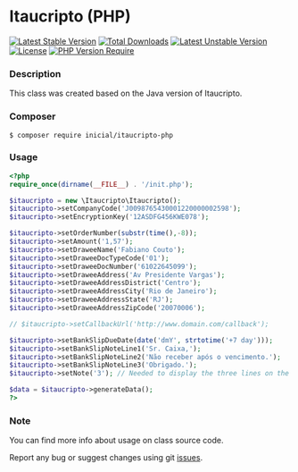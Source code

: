 # Itaucripto (PHP)

[![Latest Stable Version](http://poser.pugx.org/inicial/itaucripto-php/v)](https://packagist.org/packages/inicial/itaucripto-php) [![Total Downloads](http://poser.pugx.org/inicial/itaucripto-php/downloads)](https://packagist.org/packages/inicial/itaucripto-php) [![Latest Unstable Version](http://poser.pugx.org/inicial/itaucripto-php/v/unstable)](https://packagist.org/packages/inicial/itaucripto-php) [![License](http://poser.pugx.org/inicial/itaucripto-php/license)](https://packagist.org/packages/inicial/itaucripto-php) [![PHP Version Require](http://poser.pugx.org/inicial/itaucripto-php/require/php)](https://packagist.org/packages/inicial/itaucripto-php)

### Description

This class was created based on the Java version of Itaucripto.

### Composer

```shell
$ composer require inicial/itaucripto-php
```

### Usage

```php
<?php
require_once(dirname(__FILE__) . '/init.php');

$itaucripto = new \Itaucripto\Itaucripto();
$itaucripto->setCompanyCode('J0098765430001220000002598');
$itaucripto->setEncryptionKey('12ASDFG456KWE078');

$itaucripto->setOrderNumber(substr(time(),-8));
$itaucripto->setAmount('1,57');
$itaucripto->setDraweeName('Fabiano Couto');
$itaucripto->setDraweeDocTypeCode('01');
$itaucripto->setDraweeDocNumber('61022645099');
$itaucripto->setDraweeAddress('Av Presidente Vargas');
$itaucripto->setDraweeAddressDistrict('Centro');
$itaucripto->setDraweeAddressCity('Rio de Janeiro');
$itaucripto->setDraweeAddressState('RJ');
$itaucripto->setDraweeAddressZipCode('20070006');

// $itaucripto->setCallbackUrl('http://www.domain.com/callback');

$itaucripto->setBankSlipDueDate(date('dmY', strtotime('+7 day')));
$itaucripto->setBankSlipNoteLine1('Sr. Caixa,');
$itaucripto->setBankSlipNoteLine2('Não receber após o vencimento.');
$itaucripto->setBankSlipNoteLine3('Obrigado.');
$itaucripto->setNote('3'); // Needed to display the three lines on the bank slip

$data = $itaucripto->generateData();
?>
```

### Note

You can find more info about usage on class source code.

Report any bug or suggest changes using git [issues](https://github.com/inicialsolucoes/itaucripto-php/issues).
